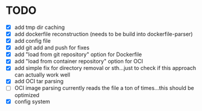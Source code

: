 # TODO

- [x] add tmp dir caching
- [x] add dockerfile reconstruction (needs to be build into dockerfile-parser)
- [x] add config file
- [x] add git add and push for fixes
- [x] add "load from git repository" option for Dockerfile
- [x] add "load from container repository" option for OCI
- [x] add simple fix for directory removal or sth...just to check if this approach can actually work well
- [x] add OCI tar parsing
- [ ] OCI image parsing currently reads the file a ton of times...this should be optimized
- [x] config system
